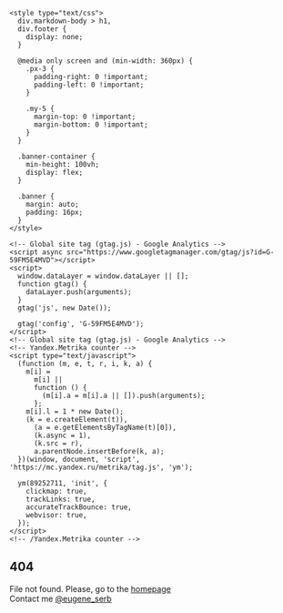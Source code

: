 <html lang="en-us" dir="ltr" xmlns="http://www.w3.org/1999/xhtml">
  <head>
    <meta charset="UTF-8" />
    <meta http-equiv="X-UA-Compatible" content="IE=edge" />
    <meta name="viewport" content="width=device-width, initial-scale=1" />
    <meta name="theme-color" media="(prefers-color-scheme: light)" content="#4ECBD9" />
    <meta name="theme-color" media="(prefers-color-scheme: dark)" content="#087E8B" />
    <meta name="color-scheme" content="light dark" />
    <link rel="canonical" href="https://wavelovers.ru/404" />
    <link rel="apple-touch-icon" sizes="180x180" href="/img/apple-touch-icon.png" />
    <link rel="icon" type="image/png" sizes="32x32" href="/img/favicon-32x32.png" />
    <link rel="icon" type="image/png" sizes="16x16" href="/img/favicon-16x16.png" />
    <link rel="manifest" href="/site.webmanifest" />
    <link rel="mask-icon" href="/img/safari-pinned-tab.svg" color="#da532c" />
    <link rel="shortcut icon" href="/img/favicon.ico" />
    <meta name="msapplication-TileColor" content="#da532c" />
    <meta name="msapplication-config" content="/img/browserconfig.xml" />
    <meta name="theme-color" content="#ffffff" />
    <link rel="stylesheet" type="text/css" href="/css/styles.css" />

    <style type="text/css">
      div.markdown-body > h1,
      div.footer {
        display: none;
      }

      @media only screen and (min-width: 360px) {
        .px-3 {
          padding-right: 0 !important;
          padding-left: 0 !important;
        }

        .my-5 {
          margin-top: 0 !important;
          margin-bottom: 0 !important;
        }
      }

      .banner-container {
        min-height: 100vh;
        display: flex;
      }

      .banner {
        margin: auto;
        padding: 16px;
      }
    </style>

    <!-- Global site tag (gtag.js) - Google Analytics -->
    <script async src="https://www.googletagmanager.com/gtag/js?id=G-59FM5E4MVD"></script>
    <script>
      window.dataLayer = window.dataLayer || [];
      function gtag() {
        dataLayer.push(arguments);
      }
      gtag('js', new Date());

      gtag('config', 'G-59FM5E4MVD');
    </script>
    <!-- Global site tag (gtag.js) - Google Analytics -->
    <!-- Yandex.Metrika counter -->
    <script type="text/javascript">
      (function (m, e, t, r, i, k, a) {
        m[i] =
          m[i] ||
          function () {
            (m[i].a = m[i].a || []).push(arguments);
          };
        m[i].l = 1 * new Date();
        (k = e.createElement(t)),
          (a = e.getElementsByTagName(t)[0]),
          (k.async = 1),
          (k.src = r),
          a.parentNode.insertBefore(k, a);
      })(window, document, 'script', 'https://mc.yandex.ru/metrika/tag.js', 'ym');

      ym(89252711, 'init', {
        clickmap: true,
        trackLinks: true,
        accurateTrackBounce: true,
        webvisor: true,
      });
    </script>
    <!-- /Yandex.Metrika counter -->

  </head>
  <body>
    <section class="banner-container">
      <div class="banner">
        <h1>404</h1>
        <span>File not found. Please, go to the </span>
        <a href="https://wavelovers.ru/" target="_self">homepage</a><br />
        <span>Contact me </span>
        <a href="https://t.me/eugene_serb/" target="_blank">@eugene_serb</a>
      </div>
    </section>
    <noscript>
      <div>
        <img
          src="https://mc.yandex.ru/watch/89252711"
          style="position: absolute; left: -9999px"
          alt=""
        />
      </div>
    </noscript>
  </body>
</html>
